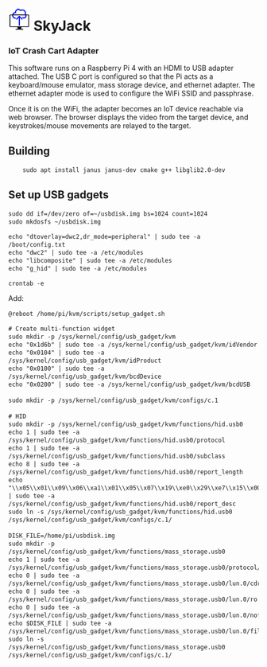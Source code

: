 # ![Logo](https://github.com/catid/kvm/raw/master/art/logo_44.png "Logo") SkyJack
### IoT Crash Cart Adapter

This software runs on a Raspberry Pi 4 with an HDMI to USB adapter attached.
The USB C port is configured so that the Pi acts as a keyboard/mouse emulator, mass storage device, and ethernet adapter.
The ethernet adapter mode is used to configure the WiFi SSID and passphrase.

Once it is on the WiFi, the adapter becomes an IoT device reachable via web browser.
The browser displays the video from the target device, and keystrokes/mouse movements are relayed to the target.


## Building

```
    sudo apt install janus janus-dev cmake g++ libglib2.0-dev
```

## Set up USB gadgets

```
sudo dd if=/dev/zero of=~/usbdisk.img bs=1024 count=1024
sudo mkdosfs ~/usbdisk.img
```

```
echo "dtoverlay=dwc2,dr_mode=peripheral" | sudo tee -a /boot/config.txt
echo "dwc2" | sudo tee -a /etc/modules
echo "libcomposite" | sudo tee -a /etc/modules
echo "g_hid" | sudo tee -a /etc/modules
```

```
crontab -e
```

Add:

```
@reboot /home/pi/kvm/scripts/setup_gadget.sh
```


```
# Create multi-function widget
sudo mkdir -p /sys/kernel/config/usb_gadget/kvm
echo "0x1d6b" | sudo tee -a /sys/kernel/config/usb_gadget/kvm/idVendor
echo "0x0104" | sudo tee -a /sys/kernel/config/usb_gadget/kvm/idProduct
echo "0x0100" | sudo tee -a /sys/kernel/config/usb_gadget/kvm/bcdDevice
echo "0x0200" | sudo tee -a /sys/kernel/config/usb_gadget/kvm/bcdUSB

sudo mkdir -p /sys/kernel/config/usb_gadget/kvm/configs/c.1

# HID
sudo mkdir -p /sys/kernel/config/usb_gadget/kvm/functions/hid.usb0
echo 1 | sudo tee -a /sys/kernel/config/usb_gadget/kvm/functions/hid.usb0/protocol
echo 1 | sudo tee -a /sys/kernel/config/usb_gadget/kvm/functions/hid.usb0/subclass
echo 8 | sudo tee -a /sys/kernel/config/usb_gadget/kvm/functions/hid.usb0/report_length
echo "\\x05\\x01\\x09\\x06\\xa1\\x01\\x05\\x07\\x19\\xe0\\x29\\xe7\\x15\\x00\\x25\\x01\\x75\\x01\\x95\\x08\\x81\\x02\\x95\\x01\\x75\\x08\\x81\\x03\\x95\\x05\\x75\\x01\\x05\\x08\\x19\\x01\\x29\\x05\\x91\\x02\\x95\\x01\\x75\\x03\\x91\\x03\\x95\\x06\\x75\\x08\\x15\\x00\\x25\\x65\\x05\\x07\\x19\\x00\\x29\\x65\\x81\\x00\\xc0" | sudo tee -a /sys/kernel/config/usb_gadget/kvm/functions/hid.usb0/report_desc
sudo ln -s /sys/kernel/config/usb_gadget/kvm/functions/hid.usb0 /sys/kernel/config/usb_gadget/kvm/configs/c.1/

DISK_FILE=/home/pi/usbdisk.img
sudo mkdir -p /sys/kernel/config/usb_gadget/kvm/functions/mass_storage.usb0
echo 1 | sudo tee -a /sys/kernel/config/usb_gadget/kvm/functions/mass_storage.usb0/protocol/stall
echo 0 | sudo tee -a /sys/kernel/config/usb_gadget/kvm/functions/mass_storage.usb0/lun.0/cdrom
echo 0 | sudo tee -a /sys/kernel/config/usb_gadget/kvm/functions/mass_storage.usb0/lun.0/ro
echo 0 | sudo tee -a /sys/kernel/config/usb_gadget/kvm/functions/mass_storage.usb0/lun.0/nofua
echo $DISK_FILE | sudo tee -a /sys/kernel/config/usb_gadget/kvm/functions/mass_storage.usb0/lun.0/file
sudo ln -s /sys/kernel/config/usb_gadget/kvm/functions/mass_storage.usb0 /sys/kernel/config/usb_gadget/kvm/configs/c.1/
```
